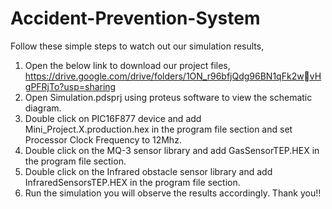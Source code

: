 # Accident-Prevention-System
Follow these simple steps to watch out our simulation results,
1. Open the below link to download our project files,
https://drive.google.com/drive/folders/1ON_r96bfjQdg96BN1qFk2wvHgPFRjTo?usp=sharing
2. Open Simulation.pdsprj using proteus software to view the schematic
diagram.
3. Double click on PIC16F877 device and add
Mini_Project.X.production.hex in the program file section and set 
Processor Clock Frequency to 12Mhz.
4. Double click on the MQ-3 sensor library and add GasSensorTEP.HEX in 
the program file section.
5. Double click on the Infrared obstacle sensor library and add 
InfraredSensorsTEP.HEX in the program file section.
6. Run the simulation you will observe the results accordingly.
Thank you!! 
